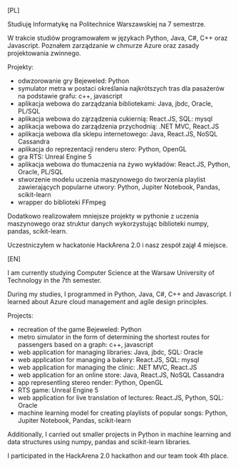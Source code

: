 [PL]

Studiuję Informatykę na Politechnice Warszawskiej na 7 semestrze.

W trakcie studiów programowałem w językach Python, Java, C#, C++ oraz Javascript. Poznałem zarządzanie w chmurze Azure oraz zasady projektowania zwinnego.

Projekty:
- odwzorowanie gry Bejeweled: Python
- symulator metra w postaci określania najkrótszych tras dla pasażerów na podstawie grafu: c++, javascript
- aplikacja webowa do zarządzania bibliotekami: Java, jbdc, Oracle, PL/SQL
- aplikacja webowa do ząrządzenia cukiernią: React.JS, SQL: mysql
- aplikacja webowa do zarządzenia przychodnią: .NET MVC, React.JS
- aplikacja webowa dla sklepu internetowego: Java, React.JS, NoSQL Cassandra
- aplikacja do reprezentacji renderu stero: Python, OpenGL
- gra RTS: Unreal Engine 5
- aplikacja webowa do tłumaczenia na żywo wykładów: React.JS, Python, Oracle, PL/SQL
- stworzenie modelu uczenia maszynowego do tworzenia playlist zawierających popularne utwory: Python, Jupiter Notebook, Pandas, scikit-learn
- wrapper do biblioteki FFmpeg
  
Dodatkowo realizowałem mniejsze projekty w pythonie z uczenia maszynowego oraz struktur danych wykorzystując biblioteki numpy, pandas, scikit-learn.

Uczestniczyłem w hackatonie HackArena 2.0 i nasz zespół zajął 4 miejsce.

[EN]

I am currently studying Computer Science at the Warsaw University of Technology in the 7th semester.

During my studies, I programmed in Python, Java, C#, C++ and Javascript. I learned about Azure cloud management and agile design principles.

Projects:
- recreation of the game Bejeweled: Python
- metro simulator in the form of determining the shortest routes for passengers based on a graph: c++, javascript
- web application for managing libraries: Java, jbdc, SQL: Oracle
- web application for managing a bakery: React.JS, SQL: mysql
- web application for managing the clinic: .NET MVC, React.JS
- web application for an online store: Java, React.JS, NoSQL Cassandra
- app representling stereo render: Python, OpenGL
- RTS game: Unreal Engine 5
- web application for live translation of lectures: React.JS, Python, SQL: Oracle
- machine learning model for creating playlists of popular songs: Python, Jupiter Notebook, Pandas, scikit-learn
  
Additionally, I carried out smaller projects in Python in machine learning and data structures using numpy, pandas and scikit-learn libraries.

I participated in the HackArena 2.0 hackathon and our team took 4th place.
